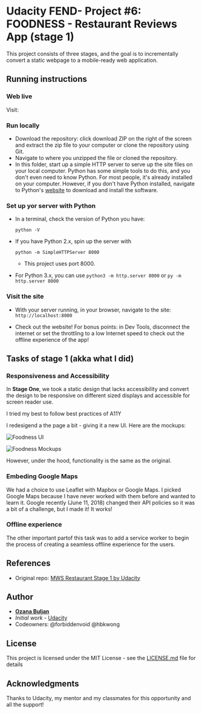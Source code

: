 # Udacity FEND- Project #6:  FOODNESS - Restaurant Reviews App (stage 1)

This project consists of three stages, and the goal is to incrementally convert a static webpage to a mobile-ready web application.


## Running instructions

### Web live
Visit:

### Run locally
*   Download the repository: click download ZIP on the right of the screen and extract the zip file to your computer or clone the repository using Git.
*   Navigate to where you unzipped the file or cloned the repository.
*  In this folder, start up a simple HTTP server to serve up the site files on your local computer. Python has some simple tools to do this, and you don't even need to know Python. For most people, it's already installed on your computer. However, if you don't have Python installed, navigate to Python's [website](https://www.python.org/) to download and install the software.


### Set up yor server with Python
* In a terminal, check the version of Python you have:

    ```python -V```

* If you have Python 2.x, spin up the server with

    ```python -m SimpleHTTPServer 8000```

    - This project uses port 8000.


* For Python 3.x, you can use
    ```python3 -m http.server 8000```
    or
    ```py -m http.server 8000```

### Visit the site
* With your server running, in your browser, navigate to the site: `http://localhost:8000`

* Check out the website! For bonus points: in Dev Tools,  disconnect the internet or set the throttling to a low Internet speed to check out the offline experience of the app!


## Tasks of stage 1 (akka what I did)

### Responsiveness and Accessibility
In **Stage One**, we took a static design that lacks accessibility and convert the design to be responsive on different sized displays and accessible for screen reader use.

I tried my best to follow best practices of A11Y

I redesigend a the page a bit - giving it a new UI. Here are the mockups:

![Foodness UI]()

![Foodness Mockups]()

However, under the hood, functionality is the same as the original.

### Embeding Google Maps

We had a choice to use Leaflet with Mapbox or Google Maps. I picked Google Maps because I have never worked with them before and wanted to learn it.  Google recently (June 11, 2018) changed their API policies so it was a bit of a challenge, but I made it! It works!

### Offline experience
The other important partof this task was to add a service worker to begin the process of creating a seamless offline experience for the users.

## References
*   Original repo: [MWS Restaurant Stage 1 by Udacity](https://github.com/udacity/mws-restaurant-stage-1)

## Author
* [**Ozana Buljan**](https://github.com/ozana-buljan)
* *Initial work* - [Udacity](https://github.com/udacity/mws-restaurant-stage-1)
* Codeowners: @forbiddenvoid @hbkwong

## License
This project is licensed under the MIT License - see the [LICENSE.md](LICENSE.md) file for details

## Acknowledgments
Thanks to Udacity, my mentor and my classmates for this opportunity and all the support!
